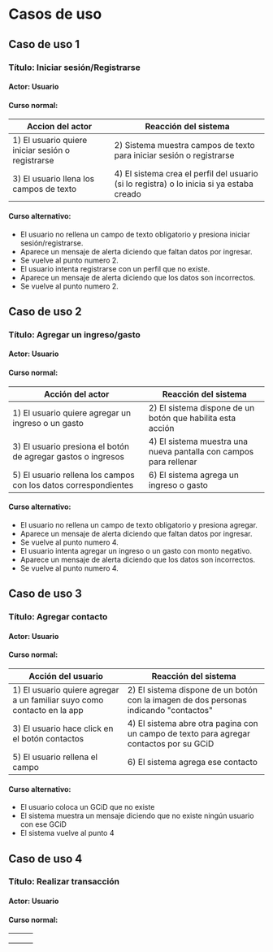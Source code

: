 # Casos de uso

## Caso de uso 1

### Título: Iniciar sesión/Registrarse

#### Actor: Usuario

#### Curso normal: 

| Accion del actor                                  | Reacción del sistema                                                                      |
| ------------------------------------------------- | ----------------------------------------------------------------------------------------- |
| 1) El usuario quiere iniciar sesión o registrarse | 2) Sistema muestra campos de texto para iniciar sesión o registrarse                      |
| 3) El usuario llena los campos de texto           | 4) El sistema crea el perfil del usuario (si lo registra) o lo inicia si ya estaba creado |

#### Curso alternativo: 

* El usuario no rellena un campo de texto obligatorio y presiona iniciar sesión/registrarse.
* Aparece un mensaje de alerta diciendo que faltan datos por ingresar.
* Se vuelve al punto numero 2.
* El usuario intenta registrarse con un perfil que no existe.
* Aparece un mensaje de alerta diciendo que los datos son incorrectos.
* Se vuelve al punto numero 2.

## Caso de uso 2

### Título: Agregar un ingreso/gasto

#### Actor: Usuario

#### Curso normal: 

| Acción del actor                                                | Reacción del sistema                                              |
| --------------------------------------------------------------- | ----------------------------------------------------------------- |
| 1) El usuario quiere agregar un ingreso o un gasto              | 2) El sistema dispone de un botón que habilita esta acción        |
| 3) El usuario presiona el botón de agregar gastos o ingresos    | 4) El sistema muestra una nueva pantalla con campos para rellenar |
| 5) El usuario rellena los campos con los datos correspondientes | 6) El sistema agrega un ingreso o gasto                           |

#### Curso alternativo: 

* El usuario no rellena un campo de texto obligatorio y presiona agregar.
* Aparece un mensaje de alerta diciendo que faltan datos por ingresar.
* Se vuelve al punto numero 4.
* El usuario intenta agregar un ingreso o un gasto con monto negativo.
* Aparece un mensaje de alerta diciendo que los datos son incorrectos.
* Se vuelve al punto numero 4.

## Caso de uso 3

### Título: Agregar contacto

#### Actor: Usuario

#### Curso normal: 

| Acción del usuario                                                      | Reacción del sistema                                                                    |
| ----------------------------------------------------------------------- | --------------------------------------------------------------------------------------- |
| 1) El usuario quiere agregar a un familiar suyo como contacto en la app | 2) El sistema dispone de un botón con la imagen de dos personas indicando "contactos"   |
| 3) El usuario hace click en el botón contactos                          | 4) El sistema abre otra pagina con un campo de texto para agregar contactos por su GCiD |
| 5) El usuario rellena el campo                                          | 6) El sistema agrega ese contacto                                                       |

#### Curso alternativo: 

* El usuario coloca un GCiD que no existe
* El sistema muestra un mensaje diciendo que no existe ningún usuario con ese GCiD
* El sistema vuelve al punto 4

## Caso de uso 4

### Título: Realizar transacción

#### Actor: Usuario

#### Curso normal: 

|   |   |   |
| - | - | - |
|   |   |   |
|   |   |   |
|   |   |   |
